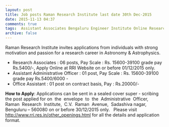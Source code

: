 ```yaml
---
layout: post
title: Job posts Raman Research Institute last date 30th Dec-2015   
date: 2015-11-13 04:37
comments: true
tags:  Assistant Associates Bengaluru Engineer Institute Online Research 
archive: false
---
```

Raman Research Institute invites applications from individuals with strong motivation and passion for a research career in Astronomy & Astrophysics.



- Research Associates : 06 posts, Pay Scale : Rs. 15600-39100 grade pay Rs.5400/-, Apply Online at RRI Website on or before 01/12/2015 only.
- Assistant Administrative Officer : 01 post, Pay Scale : Rs. 15600-39100 grade pay Rs.5400/6000 - 
- Office Assistant : 01 post on contract basis, Pay : Rs.20000/-

**How to Apply**: Applications can be sent in a sealed cover super - scribing the post 
applied for on  the  envelope  to  the  Administrative  Officer,  Raman 
 Research  Institute,  C.V.  Raman  Avenue,  Sadashiva nagar, Benguluru –
 560080 on or before 30/12/2015 only. 
 
Please visit <http://www.rri.res.in/other_openings.html> for all the details and application format.




